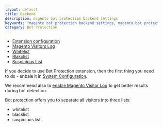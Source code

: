 ```yaml
---
layout: default
title: Backend
description: magento bot protection backend settings
keywords: "magento bot protection backend settings, magento bot protection backend configuration"
category: Bot Protection
---
```


- [Extension configuration](extension-configuration/)
- [Magento Visitors Log](magento-visitor-log/)
- [Whitelist](whitelist/)
- [Blakclist](blacklist/)
- [Suspicious List](suspicious-list/)

If you decide to use Bot Protection extension, then the first thing you need to
do - enbale it in [System Configuration](extension-configuration/).

We recommend also to [enable Magento Visitor Log](magento-visitor-log/) to get
better results during bot detection.

Bot protection offers you to separate all visitors into three lists:

- whitelist
- blacklist
- suspicious list.
